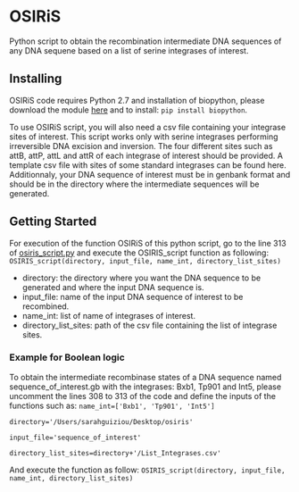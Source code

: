 # OSIRiS
Python script to obtain the recombination intermediate DNA sequences of any DNA sequene based on a list of serine integrases of interest.

## Installing

OSIRiS code requires Python 2.7 and installation of biopython, please download the module [here](http://biopython.org/wiki/Download) and to install: `pip install biopython`.

To use OSIRiS script, you will also need a csv file containing your integrase sites of interest. This script works only with serine integrases performing irreversible DNA excision and inversion. The four different sites such as attB, attP, attL and attR of each integrase of interest should be provided. A template csv file with sites of some standard integrases can be found here.
Additionnaly, your DNA sequence of interest must be in genbank format and should be in the directory where the intermediate sequences will be generated. 

## Getting Started

For execution of the function OSIRiS of this python script, go to the line 313 of [osiris_script.py](https://github.com/sguiz/OSIRiS/blob/master/osiris_script.py) and execute the OSIRIS_script function as following: 
`OSIRIS_script(directory, input_file, name_int, directory_list_sites)`
- directory: the directory where you want the DNA sequence to be generated and where the input DNA sequence is.
- input_file: name of the input DNA sequence of interest to be recombined.
- name_int: list of name of integrases of interest.
- directory_list_sites: path of the csv file containing the list of integrase sites.

### Example for Boolean logic

To obtain the intermediate recombinase states of a DNA sequence named sequence_of_interest.gb with the integrases: Bxb1, Tp901 and Int5,
please uncomment the lines 308 to 313 of the code and define the inputs of the functions such as:
`name_int=['Bxb1', 'Tp901', 'Int5']`

`directory='/Users/sarahguiziou/Desktop/osiris'`

`input_file='sequence_of_interest'`

`directory_list_sites=directory+'/List_Integrases.csv'`

And execute the function as follow:
`OSIRIS_script(directory, input_file, name_int, directory_list_sites)`

